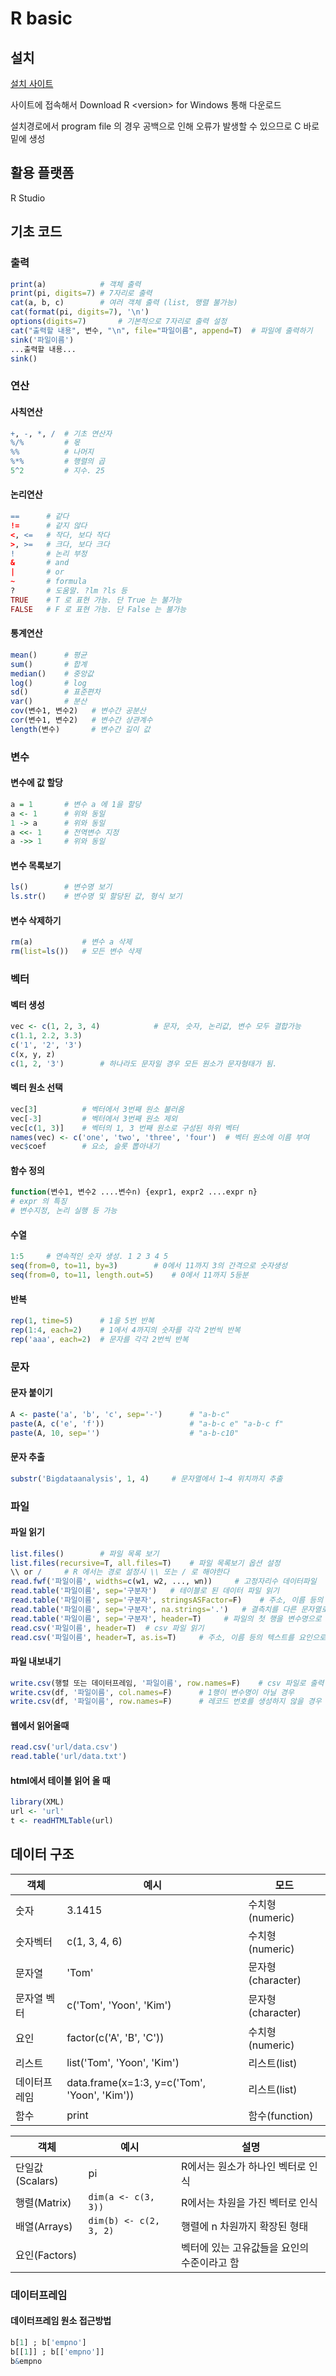 # R basic

## 설치

[설치 사이트](https://ftp.harukasan.org/CRAN/)

사이트에 접속해서 Download R \<version> for Windows 통해 다운로드

설치경로에서 program file 의 경우 공백으로 인해 오류가 발생할 수 있으므로 C 바로 밑에 생성

## 활용 플랫폼

R Studio

## 기초 코드

### 출력

```R
print(a)			# 객체 출력
print(pi, digits=7)	# 7자리로 출력
cat(a, b, c)		# 여러 객체 출력 (list, 행렬 불가능)
cat(format(pi, digits=7), '\n')
options(digits=7)		# 기본적으로 7자리로 출력 설정
cat("출력할 내용", 변수, "\n", file="파일이름", append=T)	# 파일에 출력하기
sink('파일이름')
...출력할 내용...
sink()
```

### 연산

#### 사칙연산

```R
+, -, *, /	# 기초 연산자
%/%			# 몫
%%			# 나머지
%*%			# 행렬의 곱
5^2			# 지수. 25
```

#### 논리연산

```R
==		# 같다
!=		# 같지 않다
<, <=	# 작다, 보다 작다
>, >=	# 크다, 보다 크다
!		# 논리 부정
&		# and
|		# or
~		# formula
?		# 도움말. ?lm ?ls 등
TRUE	# T 로 표현 가능. 단 True 는 불가능
FALSE	# F 로 표현 가능. 단 False 는 불가능
```

#### 통계연산

```R
mean()		# 평균
sum()		# 합계
median()	# 중앙값
log()		# log
sd()		# 표준편차
var()		# 분산
cov(변수1, 변수2)	# 변수간 공분산
cor(변수1, 변수2)	# 변수간 상관계수
length(변수)		 # 변수간 길이 값
```

### 변수

#### 변수에 값 할당

```R
a = 1		# 변수 a 에 1을 할당
a <- 1		# 위와 동일
1 -> a		# 위와 동일
a <<- 1		# 전역변수 지정
a ->> 1		# 위와 동일
```

#### 변수 목록보기

```R
ls()		# 변수명 보기
ls.str()	# 변수명 및 할당된 값, 형식 보기
```

#### 변수 삭제하기

```R
rm(a)			# 변수 a 삭제
rm(list=ls())	# 모든 변수 삭제
```

### 벡터

#### 벡터 생성

```R
vec <- c(1, 2, 3, 4)			# 문자, 숫자, 논리값, 변수 모두 결합가능
c(1.1, 2.2, 3.3)
c('1', '2', '3')
c(x, y, z)
c(1, 2, '3')		# 하나라도 문자일 경우 모든 원소가 문자형태가 됨.
```

#### 벡터 원소 선택

```R
vec[3]			# 벡터에서 3번째 원소 불러옴
vec[-3]			# 벡터에서 3번째 원소 제외
vec[c(1, 3)]	# 벡터의 1, 3 번째 원소로 구성된 하위 벡터
names(vec) <- c('one', 'two', 'three', 'four')	# 벡터 원소에 이름 부여
vec$coef		# 요소, 슬롯 뽑아내기
```

#### 함수 정의

```R
function(변수1, 변수2 ....변수n) {expr1, expr2 ....expr n}
# expr 의 특징
# 변수지정, 논리 실행 등 가능
```

#### 수열

```R
1:5		# 연속적인 숫자 생성. 1 2 3 4 5
seq(from=0, to=11, by=3)		# 0에서 11까지 3의 간격으로 숫자생성
seq(from=0, to=11, length.out=5)	# 0에서 11까지 5등분
```

#### 반복

```R
rep(1, time=5)		# 1을 5번 반복
rep(1:4, each=2)	# 1에서 4까지의 숫자를 각각 2번씩 반복
rep('aaa', each=2)	# 문자를 각각 2번씩 반복
```

### 문자

#### 문자 붙이기

```R
A <- paste('a', 'b', 'c', sep='-')		# "a-b-c"
paste(A, c('e', 'f'))					# "a-b-c e" "a-b-c f"
paste(A, 10, sep='')					# "a-b-c10"
```

#### 문자 추출

```R
substr('Bigdataanalysis', 1, 4)		# 문자열에서 1~4 위치까지 추출
```

### 파일

#### 파일 읽기

```R
list.files()		# 파일 목록 보기
list.files(recursive=T, all.files=T)	# 파일 목록보기 옵션 설정
\\ or / 	# R 에서는 경로 설정시 \\ 또는 / 로 해야한다
read.fwf('파일이름', widths=c(w1, w2, ..., wn))		# 고정자리수 데이터파일
read.table('파일이름', sep='구분자')	# 테이블로 된 데이터 파일 읽기
read.table('파일이름', sep='구분자', stringsASFactor=F)	# 주소, 이름 등의 텍스트를 요인으로 인식
read.table('파일이름', sep='구분자', na.strings='.')	# 결측치를 다른 문자열로 표현
read.table('파일이름', sep='구분자', header=T)		# 파일의 첫 행을 변수명으로 인식
read.csv('파일이름', header=T)	# csv 파일 읽기
read.csv('파일이름', header=T, as.is=T)		# 주소, 이름 등의 텍스트를 요인으로 인식
```

#### 파일 내보내기

```R
write.csv(행렬 또는 데이터프레임, '파일이름', row.names=F)	# csv 파일로 출력
write.csv(df, '파일이름', col.names=F)		# 1행이 변수명이 아닐 경우
write.csv(df, '파일이름', row.names=F)		# 레코드 번호를 생성하지 않을 경우
```

#### 웹에서 읽어올때

```R
read.csv('url/data.csv')
read.table('url/data.txt')
```

#### html에서 테이블 읽어 올 때

```R
library(XML)
url <- 'url'
t <- readHTMLTable(url)
```

## 데이터 구조

| 객체         | 예시                                         | 모드              |
| ------------ | -------------------------------------------- | ----------------- |
| 숫자         | 3.1415                                       | 수치형(numeric)   |
| 숫자벡터     | c(1, 3, 4, 6)                                | 수치형(numeric)   |
| 문자열       | 'Tom'                                        | 문자형(character) |
| 문자열 벡터  | c('Tom', 'Yoon', 'Kim')                      | 문자형(character) |
| 요인         | factor(c('A', 'B', 'C'))                     | 수치형(numeric)   |
| 리스트       | list('Tom', 'Yoon', 'Kim')                   | 리스트(list)      |
| 데이터프레임 | data.frame(x=1:3, y=c('Tom', 'Yoon', 'Kim')) | 리스트(list)      |
| 함수         | print                                        | 함수(function)    |

| 객체            | 예시                   | 설명                                        |
| --------------- | ---------------------- | ------------------------------------------- |
| 단일값(Scalars) | pi                     | R에서는 원소가 하나인 벡터로 인식           |
| 행렬(Matrix)    | `dim(a <- c(3, 3))`    | R에서는 차원을 가진 벡터로 인식             |
| 배열(Arrays)    | `dim(b) <- c(2, 3, 2)` | 행렬에 n 차원까지 확장된 형태               |
| 요인(Factors)   |                        | 벡터에 있는 고유값들을 요인의 수준이라고 함 |

### 데이터프레임

#### 데이터프레임 원소 접근방법

```R
b[1] ; b['empno']
b[[1]] ; b[['empno']]
b&empno
```



